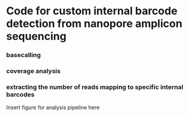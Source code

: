 # Code for custom internal barcode detection from nanopore amplicon sequencing 
### basecalling
### coverage analysis
### extracting the number of reads mapping to specific internal barcodes

Insert figure for analysis pipeline here


